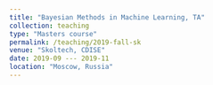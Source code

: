 ```yaml
---
title: "Bayesian Methods in Machine Learning, TA"
collection: teaching
type: "Masters course"
permalink: /teaching/2019-fall-sk
venue: "Skoltech, CDISE"
date: 2019-09 --- 2019-11
location: "Moscow, Russia"
---
```

